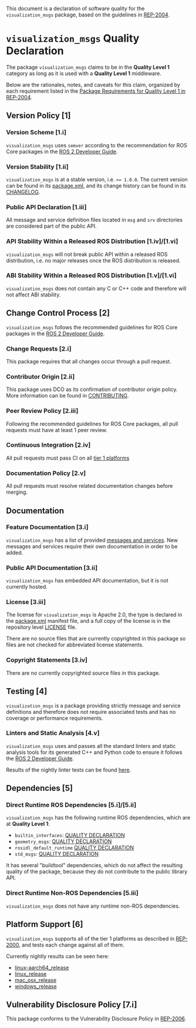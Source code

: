 This document is a declaration of software quality for the `visualization_msgs` package, based on the guidelines in [REP-2004](https://www.ros.org/reps/rep-2004.html).

# `visualization_msgs` Quality Declaration

The package `visualization_msgs` claims to be in the **Quality Level 1** category as long as it is used with a **Quality Level 1** middleware.

Below are the rationales, notes, and caveats for this claim, organized by each requirement listed in the [Package Requirements for Quality Level 1 in REP-2004](https://www.ros.org/reps/rep-2004.html).

## Version Policy [1]

### Version Scheme [1.i]

`visualization_msgs` uses `semver` according to the recommendation for ROS Core packages in the [ROS 2 Developer Guide](https://index.ros.org/doc/ros2/Contributing/Developer-Guide/#versioning).

### Version Stability [1.ii]

`visualization_msgs` is at a stable version, i.e. `>= 1.0.0`.
The current version can be found in its [package.xml](package.xml), and its change history can be found in its [CHANGELOG](CHANGELOG.rst).

### Public API Declaration [1.iii]

All message and service definition files located in `msg` and `srv` directories are considered part of the public API.

### API Stability Within a Released ROS Distribution [1.iv]/[1.vi]

`visualization_msgs` will not break public API within a released ROS distribution, i.e. no major releases once the ROS distribution is released.

### ABI Stability Within a Released ROS Distribution [1.v]/[1.vi]

`visualization_msgs` does not contain any C or C++ code and therefore will not affect ABI stability.

## Change Control Process [2]

`visualization_msgs` follows the recommended guidelines for ROS Core packages in the [ROS 2 Developer Guide](https://index.ros.org/doc/ros2/Contributing/Developer-Guide/#package-requirements).

### Change Requests [2.i]

This package requires that all changes occur through a pull request.

### Contributor Origin [2.ii]

This package uses DCO as its confirmation of contributor origin policy. More information can be found in [CONTRIBUTING](../CONTRIBUTING.md).

### Peer Review Policy [2.iii]

Following the recommended guidelines for ROS Core packages, all pull requests must have at least 1 peer review.

### Continuous Integration [2.iv]

All pull requests must pass CI on all [tier 1 platforms](https://www.ros.org/reps/rep-2000.html#support-tiers)

### Documentation Policy [2.v]

All pull requests must resolve related documentation changes before merging.

## Documentation

### Feature Documentation [3.i]

`visualization_msgs` has a list of provided [messages and services](README.md).
New messages and services require their own documentation in order to be added.

### Public API Documentation [3.ii]

`visualization_msgs` has embedded API documentation, but it is not currently hosted.

### License [3.iii]

The license for `visualization_msgs` is Apache 2.0, the type is declared in the [package.xml](package.xml) manifest file, and a full copy of the license is in the repository level [LICENSE](../LICENSE) file.

There are no source files that are currently copyrighted in this package so files are not checked for abbreviated license statements.

### Copyright Statements [3.iv]

There are no currently copyrighted source files in this package.

## Testing [4]

`visualization_msgs` is a package providing strictly message and service definitions and therefore does not require associated tests and has no coverage or performance requirements.

### Linters and Static Analysis [4.v]

`visualization_msgs` uses and passes all the standard linters and static analysis tools for its generated C++ and Python code to ensure it follows the [ROS 2 Developer Guide](https://index.ros.org/doc/ros2/Contributing/Developer-Guide/#linters).

Results of the nightly linter tests can be found [here](http://build.ros2.org/view/Rpr/job/Rpr__common_interfaces__ubuntu_focal_amd64/lastCompletedBuild/testReport/visualization_msgs/).

## Dependencies [5]

### Direct Runtime ROS Dependencies [5.i]/[5.ii]

`visualization_msgs` has the following runtime ROS dependencies, which are at **Quality Level 1**:
* `builtin_interfaces`: [QUALITY DECLARATION](https://github.com/ros2/rcl_interfaces/tree/master/builtin_interfaces/QUALITY_DECLARATION.md)
* `geometry_msgs`: [QUALITY DECLARATION](../geometry_msgs/QUALITY_DECLARATION.md)
* `rosidl_default_runtime` [QUALITY DECLARATION](https://github.com/ros2/rosidl_defaults/tree/master/rosidl_default_runtime/QUALITY_DECLARATION.md)
* `std_msgs`: [QUALITY DECLARATION](../std_msgs/QUALITY_DECLARATION.md)

It has several "buildtool" dependencies, which do not affect the resulting quality of the package, because they do not contribute to the public library API.

### Direct Runtime Non-ROS Dependencies [5.iii]

`visualization_msgs` does not have any runtime non-ROS dependencies.

## Platform Support [6]

`visualization_msgs` supports all of the tier 1 platforms as described in [REP-2000](https://www.ros.org/reps/rep-2000.html#support-tiers), and tests each change against all of them.

Currently nightly results can be seen here:
* [linux-aarch64_release](https://ci.ros2.org/view/nightly/job/nightly_linux-aarch64_release/lastBuild/testReport/visualization_msgs/)
* [linux_release](https://ci.ros2.org/view/nightly/job/nightly_linux_release/lastBuild/testReport/visualization_msgs/)
* [mac_osx_release](https://ci.ros2.org/view/nightly/job/nightly_osx_release/lastBuild/testReport/visualization_msgs/)
* [windows_release](https://ci.ros2.org/view/nightly/job/nightly_win_rel/lastBuild/testReport/visualization_msgs/)

## Vulnerability Disclosure Policy [7.i]

This package conforms to the Vulnerability Disclosure Policy in [REP-2006](https://www.ros.org/reps/rep-2006.html).
